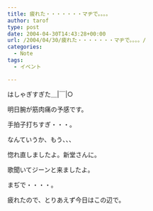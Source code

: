 ```yaml
---
title: 疲れた・・・・・・・マヂで。。。。
author: tarof
type: post
date: 2004-04-30T14:43:28+00:00
url: /2004/04/30/疲れた・・・・・・・マヂで。。。。/
categories:
  - Note
tags:
  - イベント

---
```

はしゃぎすぎた＿|￣|○
  
明日腕が筋肉痛の予感です。
  
手拍子打ちすぎ・・・。

なんていうか、もう、、、
  
惚れ直しましたよ。新堂さんに。
  
歌聞いてジーンと来ましたよ。
  
まぢで・・・・。

疲れたので、とりあえず今日はこの辺で。